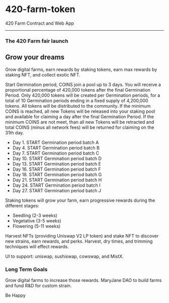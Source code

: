 # 420-farm-token

420 Farm Contract and Web App

---

### The 420 Farm fair launch

## Grow your dreams

Grow digital farms, earn rewards by staking tokens, earn max rewards by staking NFT, and collect exotic NFT.

Start Germination period, COINS join a pool up to 3 days.  You will receive a proportional percentage of 420,000 tokens after the final Germination Period.  Only 420,000 tokens will be created per Germination periods, for a total of 10 Germination periods ending in a fixed supply of 4,200,000 tokens.  All tokens will be distributed to the community.  If the minimum COINS is reached, all new Tokens will be released into your staking pool and available for claiming a day after the final Germination Period. If the minimum COINS are not meet, than all new Tokens will be retracted and total COINS (minus all network fees) will be returned for claiming on the 31th day.

- Day 1.  START Germination period batch A 
- Day 4.  START Germination period batch B
- Day 7.  START Germination period batch C
- Day 10. START Germination period batch D
- Day 13. START Germination period batch E
- Day 16. START Germination period batch F
- Day 18. START Germination period batch G
- Day 21. START Germination period batch H
- Day 24. START Germination period batch I
- Day 27. START Germination period batch J

Staking tokens will grow your farm, earn progressive rewards during the different
stages:

- Seedling (2-3 weeks)
- Vegetative (3-5 weeks)
- Flowering (5-11 weeks)

Harvest NFTs (providing Uniswap V2 LP token) and stake NFT to discover new strains, earn rewards, and perks.  Harvest, dry times, and trimming techniques will effect rewards.

UI to support: uniswap, sushiswap, cowswap, and MistX.

### Long Term Goals
Grow digital farms to increase those rewards.
MaryJane DAO to build farms and fund R&D for custom strain.

Be Happy
